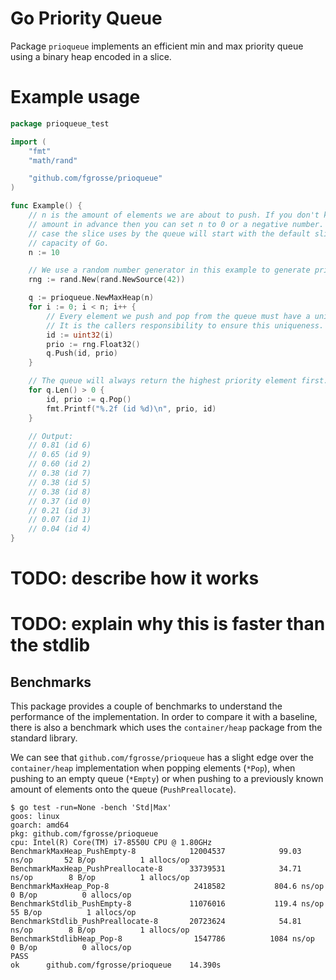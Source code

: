 # Go Priority Queue

Package `prioqueue` implements an efficient min and max priority queue using a
binary heap encoded in a slice.   

# Example usage

[embedmd]:# (example_test.go)
```go
package prioqueue_test

import (
	"fmt"
	"math/rand"

	"github.com/fgrosse/prioqueue"
)

func Example() {
	// n is the amount of elements we are about to push. If you don't know this
	// amount in advance then you can set n to 0 or a negative number. In this
	// case the slice uses by the queue will start with the default slice
	// capacity of Go.
	n := 10

	// We use a random number generator in this example to generate priority values.
	rng := rand.New(rand.NewSource(42))

	q := prioqueue.NewMaxHeap(n)
	for i := 0; i < n; i++ {
		// Every element we push and pop from the queue must have a unique identifier.
		// It is the callers responsibility to ensure this uniqueness.
		id := uint32(i)
		prio := rng.Float32()
		q.Push(id, prio)
	}

	// The queue will always return the highest priority element first.
	for q.Len() > 0 {
		id, prio := q.Pop()
		fmt.Printf("%.2f (id %d)\n", prio, id)
	}

	// Output:
	// 0.81 (id 6)
	// 0.65 (id 9)
	// 0.60 (id 2)
	// 0.38 (id 7)
	// 0.38 (id 5)
	// 0.38 (id 8)
	// 0.37 (id 0)
	// 0.21 (id 3)
	// 0.07 (id 1)
	// 0.04 (id 4)
}
```

# TODO: describe how it works

# TODO: explain why this is faster than the stdlib

## Benchmarks

This package provides a couple of benchmarks to understand the performance of
the implementation. In order to compare it with a baseline, there is also a
benchmark which uses the `container/heap` package from the standard library.

We can see that `github.com/fgrosse/prioqueue` has a slight edge over the
`container/heap` implementation when popping elements (`*Pop`), when pushing to
an empty queue (`*Empty`) or when pushing to a previously known amount of
elements onto the queue (`PushPreallocate`).

```shell
$ go test -run=None -bench 'Std|Max'
goos: linux
goarch: amd64
pkg: github.com/fgrosse/prioqueue
cpu: Intel(R) Core(TM) i7-8550U CPU @ 1.80GHz
BenchmarkMaxHeap_PushEmpty-8         	12004537	        99.03 ns/op	      52 B/op	       1 allocs/op
BenchmarkMaxHeap_PushPreallocate-8   	33739531	        34.71 ns/op	       8 B/op	       1 allocs/op
BenchmarkMaxHeap_Pop-8               	 2418582	       804.6 ns/op	       0 B/op	       0 allocs/op
BenchmarkStdlib_PushEmpty-8          	11076016	       119.4 ns/op	      55 B/op	       1 allocs/op
BenchmarkStdlib_PushPreallocate-8    	20723624	        54.81 ns/op	       8 B/op	       1 allocs/op
BenchmarkStdlibHeap_Pop-8            	 1547786	      1084 ns/op	       0 B/op	       0 allocs/op
PASS
ok  	github.com/fgrosse/prioqueue	14.390s
```
